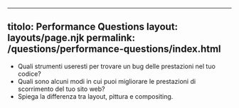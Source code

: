 ***

## titolo: Performance Questions&#xA;layout: layouts/page.njk&#xA;permalink: /questions/performance-questions/index.html

*   Quali strumenti useresti per trovare un bug delle prestazioni nel tuo codice?
*   Quali sono alcuni modi in cui puoi migliorare le prestazioni di scorrimento del tuo sito web?
*   Spiega la differenza tra layout, pittura e compositing.
